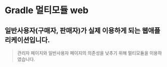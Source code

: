 # Gradle 멀티모듈 web

## 일반사용자(구매자, 판매자)가 실제 이용하게 되는 웹애플리케이션입니다.

> 관리자 페이지와 일반사용자 페이지의 의존성을 낮추기 위해 멀티모듈을 이용하였습니다.